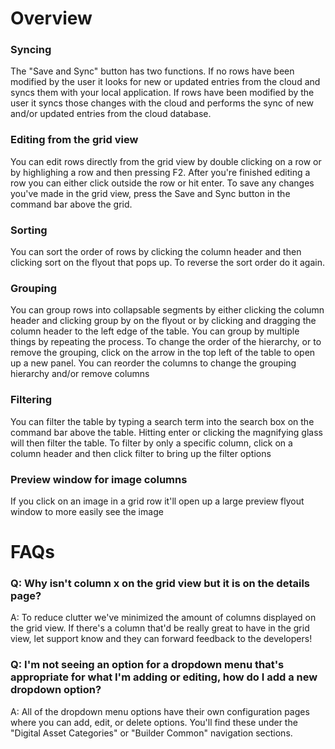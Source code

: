 # Overview

### Syncing
The "Save and Sync" button has two functions. If no rows have been modified by the user it looks for new or updated entries from the cloud and syncs them with your local application. If rows have been modified by the user it syncs those changes with the cloud and performs the sync of new and/or updated entries from the cloud database.

### Editing from the grid view
You can edit rows directly from the grid view by double clicking on a row or by highlighing a row and then pressing F2.
After you're finished editing a row you can either click outside the row or hit enter. To save any changes you've made in
the grid view, press the Save and Sync button in the command bar above the grid.

### Sorting
You can sort the order of rows by clicking the column header and then clicking sort on the flyout that pops up. To reverse the sort order do it again.

### Grouping
You can group rows into collapsable segments by either clicking the column header and clicking group by on the flyout or by clicking and dragging the column header to the left edge of the table. You can group by multiple things by repeating the process. To change the order of the hierarchy, or to remove the grouping, click on the arrow in the top left of the table to open up a new panel. You can reorder the columns to change the grouping hierarchy and/or remove columns

### Filtering
You can filter the table by typing a search term into the search box on the command bar above the table. Hitting enter or clicking the magnifying glass will then filter the table.
To filter by only a specific column, click on a column header and then click filter to bring up the filter options

### Preview window for image columns
If you click on an image in a grid row it'll open up a large preview flyout window to more easily see the image

# FAQs

### Q: Why isn't column x on the grid view but it is on the details page?
A: To reduce clutter we've minimized the amount of columns displayed on the grid view. If there's a column that'd be really great to have in the grid view, let support know and they can forward feedback to the developers!

### Q: I'm not seeing an option for a dropdown menu that's appropriate for what I'm adding or editing, how do I add a new dropdown option?
A: All of the dropdown menu options have their own configuration pages where you can add, edit, or delete options. You'll find these under the "Digital Asset Categories" or "Builder Common" navigation sections.
